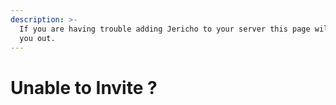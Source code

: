 ```yaml
---
description: >-
  If you are having trouble adding Jericho to your server this page will help
  you out.
---
```


# Unable to Invite ?

